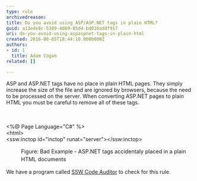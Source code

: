 ```yaml
---
type: rule
archivedreason: 
title: Do you avoid using ASP/ASP.NET tags in plain HTML?
guid: a13ede8c-5389-4d69-85d4-bd016addf917
uri: do-you-avoid-using-aspaspnet-tags-in-plain-html
created: 2016-08-05T18:44:10.0000000Z
authors:
- id: 1
  title: Adam Cogan
related: []

---
```



<span style="color&#58;#000000;font-family&#58;verdana, sans-serif;font-size&#58;12px;line-height&#58;16.8px;"></span>ASP and ASP.NET tags have no place in plain HTML pages. They simply increase the size of the file and are ignored by browsers, because the need to be processed on the server. When converting ASP.NET pages to plain HTML you must be careful to remove all of these tags.​<br>
<br><excerpt class='endintro'></excerpt><br>
<p class="ssw15-rteElement-CodeArea">​&lt;%@ Page Language=&quot;C#&quot; %&gt;<br>&lt;html&gt;<br>&lt;ssw&#58;inctop id=&quot;inctop&quot; runat=&quot;server&quot;&gt;&lt;/ssw&#58;inctop&gt;</p><dd class="ssw15-rteElement-FigureBad"><span style="font-size&#58;0.9rem;line-height&#58;1.5em;">​​​​​Figure&#58; Bad Example - ASP.NET tags accidentaly placed in a plain HTML documents</span></dd><p class="ssw15-rteElement-YellowBorderBox">We have a program called&#160;<a href="https&#58;//www.ssw.com.au/ssw/codeauditor/">SSW Code Auditor​</a>&#160;to check for this rule.</p><p>​<br></p>



